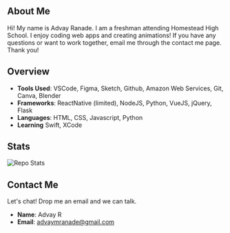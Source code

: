 ## About Me
Hi! My name is Advay Ranade. I am a freshman attending Homestead High School. I enjoy coding web apps and creating animations! If you have any questions or want to work together, email me through the contact me page. Thank you!

## Overview
 * **Tools Used**: VSCode, Figma, Sketch, Github, Amazon Web Services, Git, Canva, Blender
 * **Frameworks**: ReactNative (limited), NodeJS, Python, VueJS, jQuery, Flask
 * **Languages**: HTML, CSS, Javascript, Python
 * **Learning** Swift, XCode

## Stats
![Repo Stats](https://github-readme-stats.vercel.app/api/top-langs/?username=advayranade&theme=black-green)
 
## Contact Me
Let's chat! Drop me an email and we can talk. 
* **Name**: Advay R
* **Email**: advaymranade@gmail.com
